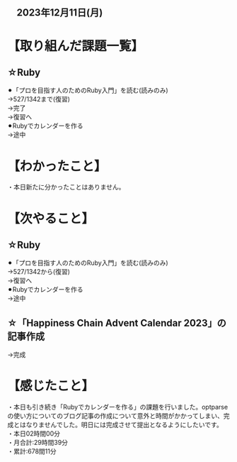 ## 　2023年12月11日(月)
# 【取り組んだ課題一覧】
## ☆Ruby
⚫︎「プロを目指す人のためのRuby入門」を読む(読みのみ)<br>
→527/1342まで(復習)<br>
→完了<br>
→復習へ<br>
⚫︎Rubyでカレンダーを作る<br>
→途中<br>
# 【わかったこと】
・本日新たに分かったことはありません。<br>
# 【次やること】
## ☆Ruby
⚫︎「プロを目指す人のためのRuby入門」を読む(読みのみ)<br>
→527/1342から(復習)<br>
→復習へ<br>
⚫︎Rubyでカレンダーを作る<br>
→途中<br>
## ☆「Happiness Chain Advent Calendar 2023」の記事作成
→完成<br>
# 【感じたこと】
・本日も引き続き「Rubyでカレンダーを作る」の課題を行いました。optparseの使い方についてのブログ記事の作成について意外と時間がかかってしまい、完成とはなりませんでした。明日には完成させて提出となるようにしたいです。<br>
・本日02時間00分<br>
・月合計:29時間39分<br>
・累計:678間11分<br>
